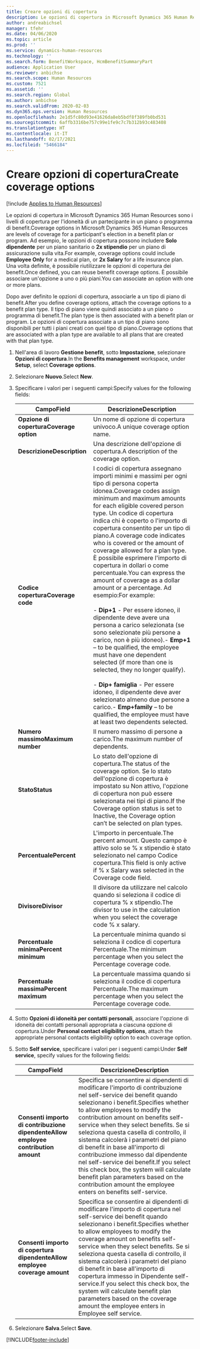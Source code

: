 ```yaml
---
title: Creare opzioni di copertura
description: Le opzioni di copertura in Microsoft Dynamics 365 Human Resources sono i livelli di copertura per l'idoneità di un partecipante in un piano o programma di benefit.
author: andreabichsel
manager: tfehr
ms.date: 04/06/2020
ms.topic: article
ms.prod: ''
ms.service: dynamics-human-resources
ms.technology: ''
ms.search.form: BenefitWorkspace, HcmBenefitSummaryPart
audience: Application User
ms.reviewer: anbichse
ms.search.scope: Human Resources
ms.custom: 7521
ms.assetid: ''
ms.search.region: Global
ms.author: anbichse
ms.search.validFrom: 2020-02-03
ms.dyn365.ops.version: Human Resources
ms.openlocfilehash: 2e1d5fc80d93e41626da8eb5bdf8f389fb0bd531
ms.sourcegitcommit: 6affb3316be757c99e1fe9c7c7b312b93c483408
ms.translationtype: HT
ms.contentlocale: it-IT
ms.lasthandoff: 02/17/2021
ms.locfileid: "5466184"
---
```

# <a name="create-coverage-options"></a><span data-ttu-id="39aee-103">Creare opzioni di copertura</span><span class="sxs-lookup"><span data-stu-id="39aee-103">Create coverage options</span></span>

[!include [Applies to Human Resources](../includes/applies-to-hr.md)]

<span data-ttu-id="39aee-104">Le opzioni di copertura in Microsoft Dynamics 365 Human Resources sono i livelli di copertura per l'idoneità di un partecipante in un piano o programma di benefit.</span><span class="sxs-lookup"><span data-stu-id="39aee-104">Coverage options in Microsoft Dynamics 365 Human Resources are levels of coverage for a participant's election in a benefit plan or program.</span></span> <span data-ttu-id="39aee-105">Ad esempio, le opzioni di copertura possono includere **Solo dipendente** per un piano sanitario o **2x stipendio** per un piano di assicurazione sulla vita.</span><span class="sxs-lookup"><span data-stu-id="39aee-105">For example, coverage options could include **Employee Only** for a medical plan, or **2x Salary** for a life insurance plan.</span></span> <span data-ttu-id="39aee-106">Una volta definite, è possibile riutilizzare le opzioni di copertura dei benefit.</span><span class="sxs-lookup"><span data-stu-id="39aee-106">Once defined, you can reuse benefit coverage options.</span></span> <span data-ttu-id="39aee-107">È possibile associare un'opzione a uno o più piani.</span><span class="sxs-lookup"><span data-stu-id="39aee-107">You can associate an option with one or more plans.</span></span>

<span data-ttu-id="39aee-108">Dopo aver definito le opzioni di copertura, associarle a un tipo di piano di benefit.</span><span class="sxs-lookup"><span data-stu-id="39aee-108">After you define coverage options, attach the coverage options to a benefit plan type.</span></span> <span data-ttu-id="39aee-109">Il tipo di piano viene quindi associato a un piano o programma di benefit.</span><span class="sxs-lookup"><span data-stu-id="39aee-109">The plan type is then associated with a benefit plan or program.</span></span> <span data-ttu-id="39aee-110">Le opzioni di copertura associate a un tipo di piano sono disponibili per tutti i piani creati con quel tipo di piano.</span><span class="sxs-lookup"><span data-stu-id="39aee-110">Coverage options that are associated with a plan type are available to all plans that are created with that plan type.</span></span> 

1. <span data-ttu-id="39aee-111">Nell'area di lavoro **Gestione benefit**, sotto **Impostazione**, selezionare **Opzioni di copertura**.</span><span class="sxs-lookup"><span data-stu-id="39aee-111">In the **Benefits management** workspace, under **Setup**, select **Coverage options**.</span></span>

2. <span data-ttu-id="39aee-112">Selezionare **Nuovo**.</span><span class="sxs-lookup"><span data-stu-id="39aee-112">Select **New**.</span></span>

3. <span data-ttu-id="39aee-113">Specificare i valori per i seguenti campi:</span><span class="sxs-lookup"><span data-stu-id="39aee-113">Specify values for the following fields:</span></span>

   | <span data-ttu-id="39aee-114">Campo</span><span class="sxs-lookup"><span data-stu-id="39aee-114">Field</span></span> | <span data-ttu-id="39aee-115">Descrizione</span><span class="sxs-lookup"><span data-stu-id="39aee-115">Description</span></span> |
   | --- | --- |
   | <span data-ttu-id="39aee-116">**Opzione di copertura**</span><span class="sxs-lookup"><span data-stu-id="39aee-116">**Coverage option**</span></span> | <span data-ttu-id="39aee-117">Un nome di opzione di copertura univoco.</span><span class="sxs-lookup"><span data-stu-id="39aee-117">A unique coverage option name.</span></span> |
   | <span data-ttu-id="39aee-118">**Descrizione**</span><span class="sxs-lookup"><span data-stu-id="39aee-118">**Description**</span></span> | <span data-ttu-id="39aee-119">Una descrizione dell'opzione di copertura.</span><span class="sxs-lookup"><span data-stu-id="39aee-119">A description of the coverage option.</span></span> |
   | <span data-ttu-id="39aee-120">**Codice copertura**</span><span class="sxs-lookup"><span data-stu-id="39aee-120">**Coverage code**</span></span> | <span data-ttu-id="39aee-121">I codici di copertura assegnano importi minimi e massimi per ogni tipo di persona coperta idonea.</span><span class="sxs-lookup"><span data-stu-id="39aee-121">Coverage codes assign minimum and maximum amounts for each eligible covered person type.</span></span> <span data-ttu-id="39aee-122">Un codice di copertura indica chi è coperto o l'importo di copertura consentito per un tipo di piano.</span><span class="sxs-lookup"><span data-stu-id="39aee-122">A coverage code indicates who is covered or the amount of coverage allowed for a plan type.</span></span> <span data-ttu-id="39aee-123">È possibile esprimere l'importo di copertura in dollari o come percentuale.</span><span class="sxs-lookup"><span data-stu-id="39aee-123">You can express the amount of coverage as a dollar amount or a percentage.</span></span> <span data-ttu-id="39aee-124">Ad esempio:</span><span class="sxs-lookup"><span data-stu-id="39aee-124">For example:</span></span></br></br><span data-ttu-id="39aee-125">- **Dip+1** - Per essere idoneo, il dipendente deve avere una persona a carico selezionata (se sono selezionate più persone a carico, non è più idoneo).</span><span class="sxs-lookup"><span data-stu-id="39aee-125">- **Emp+1** – to be qualified, the employee must have one dependent selected (if more than one is selected, they no longer qualify).</span></span></br></br><span data-ttu-id="39aee-126">- **Dip+ famiglia** - Per essere idoneo, il dipendente deve aver selezionato almeno due persone a carico.</span><span class="sxs-lookup"><span data-stu-id="39aee-126">- **Emp+family** – to be qualified, the employee must have at least two dependents selected.</span></span> |
   | <span data-ttu-id="39aee-127">**Numero massimo**</span><span class="sxs-lookup"><span data-stu-id="39aee-127">**Maximum number**</span></span> | <span data-ttu-id="39aee-128">Il numero massimo di persone a carico.</span><span class="sxs-lookup"><span data-stu-id="39aee-128">The maximum number of dependents.</span></span> |
   | <span data-ttu-id="39aee-129">**Stato**</span><span class="sxs-lookup"><span data-stu-id="39aee-129">**Status**</span></span> | <span data-ttu-id="39aee-130">Lo stato dell'opzione di copertura.</span><span class="sxs-lookup"><span data-stu-id="39aee-130">The status of the coverage option.</span></span> <span data-ttu-id="39aee-131">Se lo stato dell'opzione di copertura è impostato su Non attivo, l'opzione di copertura non può essere selezionata nei tipi di piano.</span><span class="sxs-lookup"><span data-stu-id="39aee-131">If the Coverage option status is set to Inactive, the Coverage option can’t be selected on plan types.</span></span> |
   | <span data-ttu-id="39aee-132">**Percentuale**</span><span class="sxs-lookup"><span data-stu-id="39aee-132">**Percent**</span></span> | <span data-ttu-id="39aee-133">L'importo in percentuale.</span><span class="sxs-lookup"><span data-stu-id="39aee-133">The percent amount.</span></span> <span data-ttu-id="39aee-134">Questo campo è attivo solo se % x stipendio è stato selezionato nel campo Codice copertura.</span><span class="sxs-lookup"><span data-stu-id="39aee-134">This field is only active if % x Salary was selected in the Coverage code field.</span></span> |
   | <span data-ttu-id="39aee-135">**Divisore**</span><span class="sxs-lookup"><span data-stu-id="39aee-135">**Divisor**</span></span> | <span data-ttu-id="39aee-136">Il divisore da utilizzare nel calcolo quando si seleziona il codice di copertura % x stipendio.</span><span class="sxs-lookup"><span data-stu-id="39aee-136">The divisor to use in the calculation when you select the coverage code % x salary.</span></span> |
   | <span data-ttu-id="39aee-137">**Percentuale minima**</span><span class="sxs-lookup"><span data-stu-id="39aee-137">**Percent minimum**</span></span> | <span data-ttu-id="39aee-138">La percentuale minima quando si seleziona il codice di copertura Percentuale.</span><span class="sxs-lookup"><span data-stu-id="39aee-138">The minimum percentage when you select the Percentage coverage code.</span></span> |
   | <span data-ttu-id="39aee-139">**Percentuale massima**</span><span class="sxs-lookup"><span data-stu-id="39aee-139">**Percent maximum**</span></span> | <span data-ttu-id="39aee-140">La percentuale massima quando si seleziona il codice di copertura Percentuale.</span><span class="sxs-lookup"><span data-stu-id="39aee-140">The maximum percentage when you select the Percentage coverage code.</span></span> |

4. <span data-ttu-id="39aee-141">Sotto **Opzioni di idoneità per contatti personali**, associare l'opzione di idoneità dei contatti personali appropriata a ciascuna opzione di copertura.</span><span class="sxs-lookup"><span data-stu-id="39aee-141">Under **Personal contact eligibility options**, attach the appropriate personal contacts eligibility option to each coverage option.</span></span>

5. <span data-ttu-id="39aee-142">Sotto **Self service**, specificare i valori per i seguenti campi:</span><span class="sxs-lookup"><span data-stu-id="39aee-142">Under **Self service**, specify values for the following fields:</span></span>

   | <span data-ttu-id="39aee-143">Campo</span><span class="sxs-lookup"><span data-stu-id="39aee-143">Field</span></span> | <span data-ttu-id="39aee-144">Descrizione</span><span class="sxs-lookup"><span data-stu-id="39aee-144">Description</span></span> |
   | --- | --- |
   | <span data-ttu-id="39aee-145">**Consenti importo di contribuzione dipendente**</span><span class="sxs-lookup"><span data-stu-id="39aee-145">**Allow employee contribution amount**</span></span> | <span data-ttu-id="39aee-146">Specifica se consentire ai dipendenti di modificare l'importo di contribuzione nel self-service dei benefit quando selezionano i benefit.</span><span class="sxs-lookup"><span data-stu-id="39aee-146">Specifies whether to allow employees to modify the contribution amount on benefits self-service when they select benefits.</span></span> <span data-ttu-id="39aee-147">Se si seleziona questa casella di controllo, il sistema calcolerà i parametri del piano di benefit in base all'importo di contribuzione immesso dal dipendente nel self-service dei benefit.</span><span class="sxs-lookup"><span data-stu-id="39aee-147">If you select this check box, the system will calculate benefit plan parameters based on the contribution amount the employee enters on benefits self-service.</span></span> |
   | <span data-ttu-id="39aee-148">**Consenti importo di copertura dipendente**</span><span class="sxs-lookup"><span data-stu-id="39aee-148">**Allow employee coverage amount**</span></span> | <span data-ttu-id="39aee-149">Specifica se consentire ai dipendenti di modificare l'importo di copertura nel self-service dei benefit quando selezionano i benefit.</span><span class="sxs-lookup"><span data-stu-id="39aee-149">Specifies whether to allow employees to modify the coverage amount on benefits self-service when they select benefits.</span></span> <span data-ttu-id="39aee-150">Se si seleziona questa casella di controllo, il sistema calcolerà i parametri del piano di benefit in base all'importo di copertura immesso in Dipendente self-service.</span><span class="sxs-lookup"><span data-stu-id="39aee-150">If you select this check box, the system will calculate benefit plan parameters based on the coverage amount the employee enters in Employee self service.</span></span> |

6. <span data-ttu-id="39aee-151">Selezionare **Salva**.</span><span class="sxs-lookup"><span data-stu-id="39aee-151">Select **Save**.</span></span> 


[!INCLUDE[footer-include](../includes/footer-banner.md)]